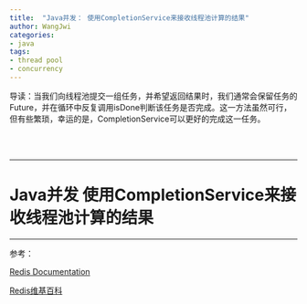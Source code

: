 ```yaml
---
title:  "Java并发： 使用CompletionService来接收线程池计算的结果"
author: WangJwi
categories:
- java
tags:
- thread pool
- concurrency
---
```


导读：当我们向线程池提交一组任务，并希望返回结果时，我们通常会保留任务的Future，并在循环中反复调用isDone判断该任务是否完成。这一方法虽然可行，但有些繁琐，幸运的是，CompletionService可以更好的完成这一任务。


<br><br>

------

# Java并发 使用CompletionService来接收线程池计算的结果




------

参考：

[Redis Documentation](https://redis.io/documentation)

[Redis维基百科](https://en.wikipedia.org/wiki/Redis)